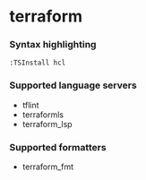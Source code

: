 <!--- THIS DOCUMENT IS AUTOMATICALLY GENERATED, DON'T EDIT IT -->
# terraform

### Syntax highlighting

```vim
:TSInstall hcl
```

### Supported language servers

- tflint
- terraformls
- terraform_lsp

### Supported formatters

- terraform_fmt
